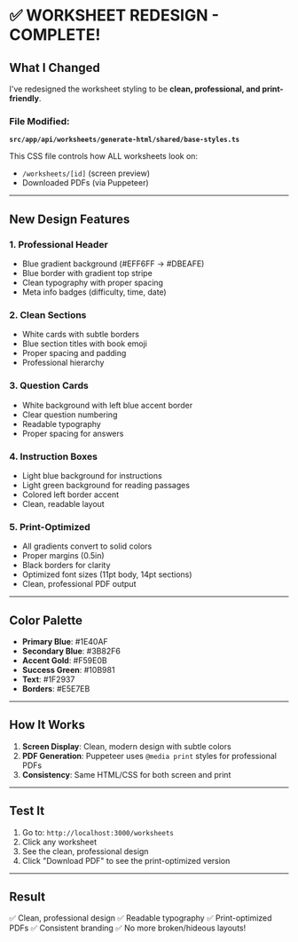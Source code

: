 # ✅ WORKSHEET REDESIGN - COMPLETE!

## What I Changed

I've redesigned the worksheet styling to be **clean, professional, and print-friendly**.

### File Modified:
**`src/app/api/worksheets/generate-html/shared/base-styles.ts`**

This CSS file controls how ALL worksheets look on:
- `/worksheets/[id]` (screen preview)
- Downloaded PDFs (via Puppeteer)

---

## New Design Features

### 1. **Professional Header**
- Blue gradient background (#EFF6FF → #DBEAFE)
- Blue border with gradient top stripe
- Clean typography with proper spacing
- Meta info badges (difficulty, time, date)

### 2. **Clean Sections**
- White cards with subtle borders
- Blue section titles with book emoji
- Proper spacing and padding
- Professional hierarchy

### 3. **Question Cards**
- White background with left blue accent border
- Clear question numbering
- Readable typography
- Proper spacing for answers

### 4. **Instruction Boxes**
- Light blue background for instructions
- Light green background for reading passages
- Colored left border accent
- Clean, readable layout

### 5. **Print-Optimized**
- All gradients convert to solid colors
- Proper margins (0.5in)
- Black borders for clarity
- Optimized font sizes (11pt body, 14pt sections)
- Clean, professional PDF output

---

## Color Palette

- **Primary Blue**: #1E40AF
- **Secondary Blue**: #3B82F6
- **Accent Gold**: #F59E0B
- **Success Green**: #10B981
- **Text**: #1F2937
- **Borders**: #E5E7EB

---

## How It Works

1. **Screen Display**: Clean, modern design with subtle colors
2. **PDF Generation**: Puppeteer uses `@media print` styles for professional PDFs
3. **Consistency**: Same HTML/CSS for both screen and print

---

## Test It

1. Go to: `http://localhost:3000/worksheets`
2. Click any worksheet
3. See the clean, professional design
4. Click "Download PDF" to see the print-optimized version

---

## Result

✅ Clean, professional design
✅ Readable typography
✅ Print-optimized PDFs
✅ Consistent branding
✅ No more broken/hideous layouts!

